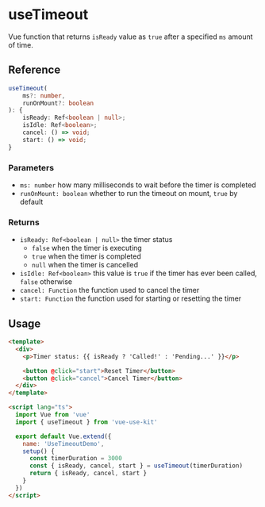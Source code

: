# useTimeout

Vue function that returns `isReady` value as `true` after a specified `ms` amount of time.

## Reference

```typescript
useTimeout(
    ms?: number,
    runOnMount?: boolean
): {
    isReady: Ref<boolean | null>;
    isIdle: Ref<boolean>;
    cancel: () => void;
    start: () => void;
}
```

### Parameters

- `ms: number` how many milliseconds to wait before the timer is completed
- `runOnMount: boolean` whether to run the timeout on mount, `true` by default

### Returns

- `isReady: Ref<boolean | null>` the timer status
  - `false` when the timer is executing
  - `true` when the timer is completed
  - `null` when the timer is cancelled
- `isIdle: Ref<boolean>` this value is `true` if the timer has ever been called, `false` otherwise
- `cancel: Function` the function used to cancel the timer
- `start: Function` the function used for starting or resetting the timer

## Usage

```html
<template>
  <div>
    <p>Timer status: {{ isReady ? 'Called!' : 'Pending...' }}</p>

    <button @click="start">Reset Timer</button>
    <button @click="cancel">Cancel Timer</button>
  </div>
</template>

<script lang="ts">
  import Vue from 'vue'
  import { useTimeout } from 'vue-use-kit'

  export default Vue.extend({
    name: 'UseTimeoutDemo',
    setup() {
      const timerDuration = 3000
      const { isReady, cancel, start } = useTimeout(timerDuration)
      return { isReady, cancel, start }
    }
  })
</script>
```
